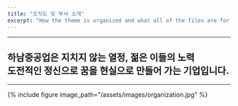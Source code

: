 ```yaml
---
title: "조직도 및 부서 소개"
excerpt: "How the theme is organized and what all of the files are for."
---
```


---
**하남중공업**은 지치지 않는 **열정**, 젊은 이들의 **노력**  
도전적인 정신으로 **꿈을 현실으로 만들어 가는 기업**입니다.
---

---
{% include figure image_path="/assets/images/organization.jpg" %}